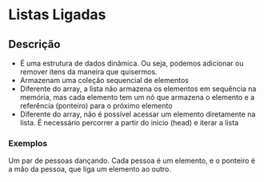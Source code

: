 # Listas Ligadas

## Descrição

- É uma estrutura de dados dinâmica. Ou seja, podemos adicionar ou remover itens da maneira que quisermos.
- Armazenam uma coleção sequencial de elementos
- Diferente do array, a lista não armazena os elementos em sequência na memória, mas cada elemento tem um nó que armazena o elemento e a referência (ponteiro) para o próximo elemento 
- Diferente do array, não é possível acessar um elemento diretamente na lista. É necessário percorrer a partir do início (head) e iterar a lista

### Exemplos
Um par de pessoas dançando. Cada pessoa é um elemento, e o ponteiro é a mão da pessoa, que liga um elemento ao outro.